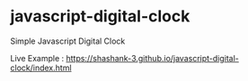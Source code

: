 # javascript-digital-clock
Simple Javascript Digital Clock

Live Example : https://shashank-3.github.io/javascript-digital-clock/index.html

